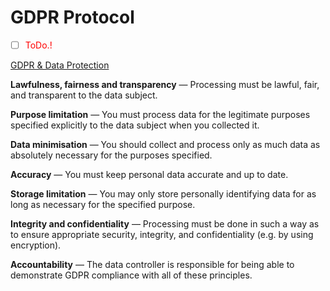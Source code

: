 # GDPR Protocol

- [ ] <span style="color:red">ToDo.!</span>
  
[GDPR & Data Protection](https://gdpr.eu/)

**Lawfulness, fairness and transparency** — Processing must be lawful, fair, and transparent to the data subject.

**Purpose limitation** — You must process data for the legitimate purposes specified explicitly to the data subject when you collected it.

**Data minimisation** — You should collect and process only as much data as absolutely necessary for the purposes specified.

**Accuracy** — You must keep personal data accurate and up to date.

**Storage limitation** — You may only store personally identifying data for as long as necessary for the specified purpose.

**Integrity and confidentiality** — Processing must be done in such a way as to ensure appropriate security, integrity, and confidentiality (e.g. by using encryption).

**Accountability** — The data controller is responsible for being able to demonstrate GDPR compliance with all of these principles.